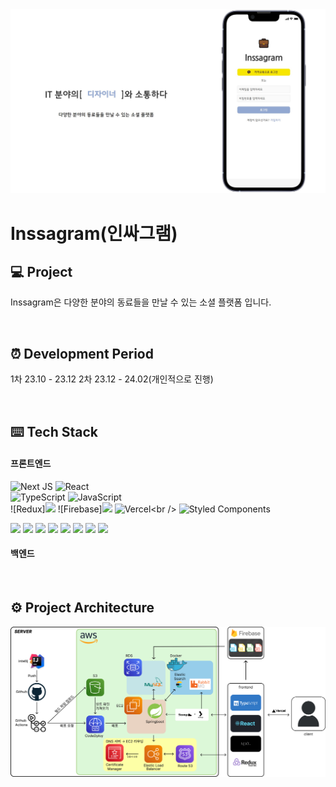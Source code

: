 <img src="./public/main.jpg" width="800">

# Inssagram(인싸그램)

## 💻 Project
Inssagram은 다양한 분야의 동료들을 만날 수 있는 소셜 플랫폼 입니다.

<br>

## ⏰ Development Period

1차 23.10 - 23.12
2차 23.12 - 24.02(개인적으로 진행)

<br>

## ⌨️ Tech Stack

#### 프론트엔드
![Next JS](https://img.shields.io/badge/Next-black?style=for-the-badge&logo=Next.js&logoColor=white) ![React](https://img.shields.io/badge/React-%2320232a.svg?style=for-the-badge&logo=React&logoColor=%2361DAFB)<br />
![TypeScript](https://img.shields.io/badge/TypeScript-%23007ACC.svg?style=for-the-badge&logo=Typescript&logoColor=white) ![JavaScript](https://img.shields.io/badge/JavaScript-%23323330.svg?style=for-the-badge&logo=JavaScript&logoColor=%23F7DF1E)<br />
![Redux]<img src="https://img.shields.io/badge/REDUX-TOOLKIT-764ABC?style=flat&logo=Redux&logoColor=white"/> ![Firebase]<img src="https://img.shields.io/badge/FIREBASE-FFCA28?style=flat&logo=Firebase&logoColor=white"/>
 ![Vercel]("https://img.shields.io/badge/vercel-black?style=flat&logo=Vercel&logoColor=white")<br />
![Styled Components](https://img.shields.io/badge/styled-components-%DB7093?style=for-the-badge&logo=Styled-Components&logoColor=white)


<img src="https://img.shields.io/badge/NEXT-000000?style=flat&logo=Next.js&logoColor=000000"/>
<img src="https://img.shields.io/badge/REACT-000000?style=flat&logo=React&logoColor=61DAFB"/>
<img src="https://img.shields.io/badge/TYPESCRIPT-000000?style=flat&logo=TypeScript&logoColor=3178C6"/>
<img src="https://img.shields.io/badge/JAVASCRIPT-000000?style=flat&logo=JavaScript&logoColor=F7DF1E"/>
<img src="https://img.shields.io/badge/REDUX-TOOLKIT-000000?style=flat&logo=Redux&logoColor=764ABC"/>
<img src="https://img.shields.io/badge/FIREBASE-000000?style=flat&logo=Firebase&logoColor=FFCA28"/>
<img src="https://img.shields.io/badge/STYLED-COMPONENTS-000000?style=flat&logo=Styled-components&logoColor=DB7093"/>
<img src="https://img.shields.io/badge/VERCEL-000000?style=flat&logo=Vercel&logoColor=000000"/>

#### 백엔드

<br>

## ⚙️ Project Architecture
<img src="./public/architecture.png" width="1000">


